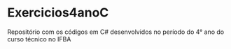 # Exercicios4anoC
 Repositório com os códigos em C# desenvolvidos no período do 4° ano do curso técnico no IFBA
